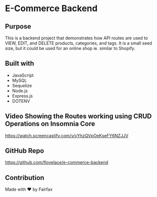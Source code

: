 # E-Commerce Backend
## Purpose
This is a backend project that demonstrates how API routes are used to VIEW, EDIT, and DELETE products, categories, and tags. It is a small seed size, but it could be used for an online shop ie. similar to Shopify.
## Built with
* JavaScript
* MySQL
* Sequelize
* Node.js
* Express.js
* DOTENV

## Video Showing the Routes working using CRUD Operations on Insomnia Core
https://watch.screencastify.com/v/yYhzQVpOeKseFY6NZJJV

## GitHub Repo
https://github.com/flovelace/e-commerce-backend

## Contribution
Made with ❤️ by Fairfax